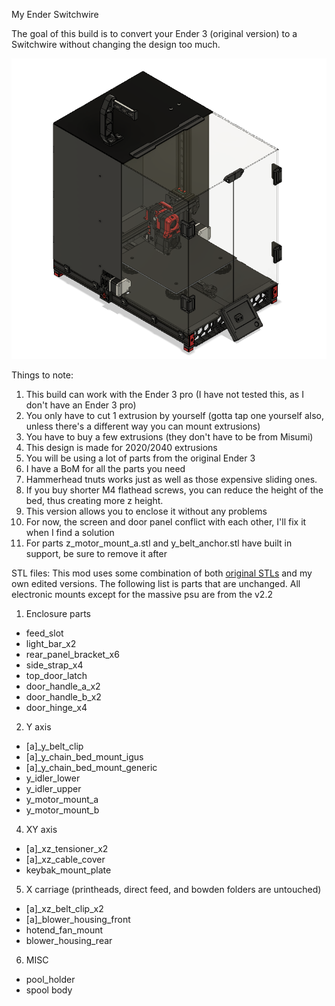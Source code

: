 My Ender Switchwire

The goal of this build is to convert your Ender 3 (original version) to a Switchwire without changing the design too much.

![overview](Images/Fusion360_icWbvkmAlb.png)

Things to note:
1. This build can work with the Ender 3 pro (I have not tested this, as I don't have an Ender 3 pro)
2. You only have to cut 1 extrusion by yourself (gotta tap one yourself also, unless there's a different way you can mount extrusions)
3. You have to buy a few extrusions (they don't have to be from Misumi)
4. This design is made for 2020/2040 extrusions
5. You will be using a lot of parts from the original Ender 3
6. I have a BoM for all the parts you need
7. Hammerhead tnuts works just as well as those expensive sliding ones.
8. If you buy shorter M4 flathead screws, you can reduce the height of the bed, thus creating more z height.
9. This version allows you to enclose it without any problems
10. For now, the screen and door panel conflict with each other, I'll fix it when I find a solution
11. For parts z_motor_mount_a.stl and y_belt_anchor.stl have built in support, be sure to remove it after 

STL files:
This mod uses some combination of both [original STLs](https://github.com/VoronDesign/Voron-Switchwire/releases/tag/V1.0) and my own edited versions. The following list is parts that are unchanged. All electronic mounts except for the massive psu are from the v2.2 
1. Enclosure parts
  - feed_slot
  - light_bar_x2
  - rear_panel_bracket_x6
  - side_strap_x4
  - top_door_latch
  - door_handle_a_x2
  - door_handle_b_x2
  - door_hinge_x4

2. Y axis
  - [a]_y_belt_clip
  - [a]_y_chain_bed_mount_igus
  - [a]_y_chain_bed_mount_generic
  - y_idler_lower
  - y_idler_upper
  - y_motor_mount_a
  - y_motor_mount_b

4. XY axis
  - [a]_xz_tensioner_x2
  - [a]_xz_cable_cover
  - keybak_mount_plate

5. X carriage (printheads, direct feed, and bowden folders are untouched)
  - [a]_xz_belt_clip_x2
  - [a]_blower_housing_front
  - hotend_fan_mount
  - blower_housing_rear
  
6. MISC
  - pool_holder
  - spool body


